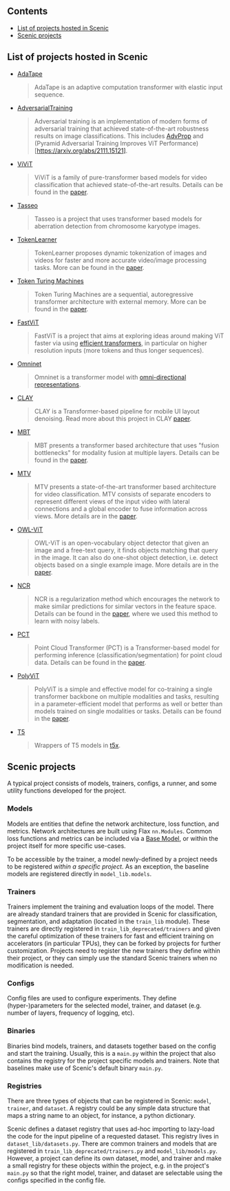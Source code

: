 ## Contents
* [List of projects hosted in Scenic](#list-of-projects-hosted-in-scenic)
* [Scenic projects](#scenic-projects)


## List of projects hosted in Scenic

*   [AdaTape](adatape)

    > AdaTape is an adaptive computation transformer with elastic input sequence.

*   [AdversarialTraining](adversarialtraining)

    > Adversarial training is an implementation of modern forms of adversarial
    > training that achieved state-of-the-art robustness results on image
    > classifications. This includes [AdvProp](https://arxiv.org/abs/1911.09665)
    > and (Pyramid Adversarial Training Improves ViT Performance)[https://arxiv.org/abs/2111.15121].

*   [ViViT](vivit)

    > ViViT is a family of pure-transformer based models for video
    > classification that achieved state-of-the-art results.
    > Details can be found in the [paper](https://arxiv.org/abs/2103.15691).

*   [Tasseo](tasseo)

    > Tasseo is a project that uses transformer based models for aberration
    > detection from chromosome karyotype images.

*   [TokenLearner](token_learner)

    > TokenLearner proposes dynamic tokenization of images and videos for faster
    > and more accurate video/image processing tasks. More can be found in
    > the [paper](https://arxiv.org/abs/2106.11297).

*   [Token Turing Machines](token_turing)

    > Token Turing Machines are a sequential, autoregressive transformer
    > architecture with external memory. More can be found in the
    > [paper](https://arxiv.org/abs/2106.11297).

*   [FastViT](fast_vit)

    > FastViT is a project that aims at exploring ideas around making ViT faster
    > via using [efficient transformers](https://arxiv.org/abs/2009.06732), in
    > particular on higher resolution inputs (more tokens and thus longer
    > sequences).

*   [Omninet](omninet)

    > Omninet is a transformer model with
    > [omni-directional representations](https://arxiv.org/abs/2103.01075).

*   [CLAY](layout_denoise)

    > CLAY is a Transformer-based pipeline for mobile UI layout denoising. Read
    > more about this project in CLAY [paper](https://arxiv.org/abs/2201.04100).


*   [MBT](mbt)

    > MBT presents a transformer based architecture that uses "fusion
    > bottlenecks" for modality fusion at multiple layers.
    > Details can be found in the [paper](https://arxiv.org/abs/2201.04100).

*   [MTV](mtv)

    > MTV presents a state-of-the-art transformer based architecture for video
    > classification. MTV consists of separate encoders to represent different
    > views of the input video with lateral connections and a global encoder to
    > fuse information across views. More details are in the
    > [paper](https://arxiv.org/abs/2201.04288).

*   [OWL-ViT](owl_vit)

    > OWL-ViT is an open-vocabulary object detector that given an image and a
    > free-text query, it finds objects matching that query in the image. It can
    > also do one-shot object detection, i.e. detect objects based on a single
    > example image. More details are in the
    > [paper](https://arxiv.org/abs/2205.06230).

*   [NCR](ncr)

    > NCR is a regularization method which encourages the network to make
    > similar predictions for similar vectors in the feature space.
    > Details can be found in the [paper](https://arxiv.org/abs/2202.02200),
    > where we used this method to learn with noisy labels.

*   [PCT](pointcloud)

    > Point Cloud Transformer (PCT) is a Transformer-based model for
    > performing inference (classification/segmentation) for point cloud data.
    > Details can be found in the [paper](https://arxiv.org/abs/2012.09688).

*   [PolyViT](polyvit)

    > PolyViT is a simple and effective model for co-training a single
    > transformer backbone on multiple modalities and tasks, resulting in a
    > parameter-efficient model that performs as well or better than models
    > trained on single modalities or tasks.
    > Details can be found in the [paper](https://arxiv.org/abs/2111.12993).

*   [T5](t5)

    > Wrappers of T5 models in [t5x](https://github.com/google-research/t5x).


<a name="projects"></a>
## Scenic projects
A typical project consists of models, trainers, configs, a runner, and some
utility functions developed for the project.

### Models
Models are entities that define the network architecture, loss function, and
metrics. Network architectures are built using Flax `nn.Modules`. Common loss
functions and metrics can be included via a
[Base Model](../model_lib/README.md#base_model), or within the project
itself for more specific use-cases.

To be accessible by the trainer, a model newly-defined by a project needs to be
registered *within a specific project*. As an exception, the baseline models
are registered directly in `model_lib.models`.

### Trainers
Trainers implement the training and evaluation loops of the model. There are
already standard trainers that are provided in Scenic for classification,
segmentation, and adaptation (located in the `train_lib` module).
These trainers are directly registered  in `train_lib_deprecated/trainers` and
given the careful optimization of these trainers for fast and efficient training
on accelerators (in particular TPUs), they can be forked by projects for further
customization. Projects need to register the new trainers they define within
their project, or they can simply use the standard Scenic trainers when no
modification is needed.

### Configs
Config files are used to configure experiments. They define (hyper-)parameters
for the selected model, trainer, and dataset (e.g. number of layers, frequency
of logging, etc).

### Binaries
Binaries bind models, trainers, and datasets together based on the config and
start the training. Usually, this is a `main.py` within the project that also
contains the registry for the project specific models and trainers. Note that
baselines make use of Scenic's default binary `main.py`.

### Registries
There are three types of objects that can be registered in Scenic:
`model`, `trainer`, and `dataset`. A registry could be any simple data structure
that maps a string name to an object, for instance, a python dictionary.

Scenic defines a dataset registry that uses ad-hoc importing to lazy-load
the code for the input pipeline of a requested dataset. This registry lives in
`dataset_lib/datasets.py`. There are common trainers and models that are
registered in  `train_lib_deprecated/trainers.py` and `model_lib/models.py`. However,
a project can define its own dataset, model, and trainer and make a small
registry for these objects within the project, e.g. in the project's `main.py`
so that the right model, trainer, and dataset are selectable using the
configs specified in the config file.
